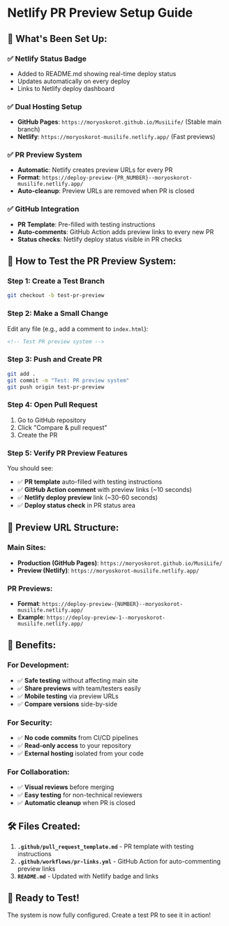 # Netlify PR Preview Setup Guide

## 🚀 **What's Been Set Up:**

### **✅ Netlify Status Badge**
- Added to README.md showing real-time deploy status
- Updates automatically on every deploy
- Links to Netlify deploy dashboard

### **✅ Dual Hosting Setup**
- **GitHub Pages**: `https://moryoskorot.github.io/MusiLife/` (Stable main branch)
- **Netlify**: `https://moryoskorot-musilife.netlify.app/` (Fast previews)

### **✅ PR Preview System**
- **Automatic**: Netlify creates preview URLs for every PR
- **Format**: `https://deploy-preview-{PR_NUMBER}--moryoskorot-musilife.netlify.app/`
- **Auto-cleanup**: Preview URLs are removed when PR is closed

### **✅ GitHub Integration**
- **PR Template**: Pre-filled with testing instructions
- **Auto-comments**: GitHub Action adds preview links to every new PR
- **Status checks**: Netlify deploy status visible in PR checks

## 🧪 **How to Test the PR Preview System:**

### **Step 1: Create a Test Branch**
```bash
git checkout -b test-pr-preview
```

### **Step 2: Make a Small Change**
Edit any file (e.g., add a comment to `index.html`):
```html
<!-- Test PR preview system -->
```

### **Step 3: Push and Create PR**
```bash
git add .
git commit -m "Test: PR preview system"
git push origin test-pr-preview
```

### **Step 4: Open Pull Request**
1. Go to GitHub repository
2. Click "Compare & pull request"
3. Create the PR

### **Step 5: Verify PR Preview Features**
You should see:
- ✅ **PR template** auto-filled with testing instructions
- ✅ **GitHub Action comment** with preview links (~10 seconds)
- ✅ **Netlify deploy preview** link (~30-60 seconds)
- ✅ **Deploy status check** in PR status area

## 🔗 **Preview URL Structure:**

### **Main Sites:**
- **Production (GitHub Pages)**: `https://moryoskorot.github.io/MusiLife/`
- **Preview (Netlify)**: `https://moryoskorot-musilife.netlify.app/`

### **PR Previews:**
- **Format**: `https://deploy-preview-{NUMBER}--moryoskorot-musilife.netlify.app/`
- **Example**: `https://deploy-preview-1--moryoskorot-musilife.netlify.app/`

## 🎯 **Benefits:**

### **For Development:**
- ✅ **Safe testing** without affecting main site
- ✅ **Share previews** with team/testers easily
- ✅ **Mobile testing** via preview URLs
- ✅ **Compare versions** side-by-side

### **For Security:**
- ✅ **No code commits** from CI/CD pipelines
- ✅ **Read-only access** to your repository
- ✅ **External hosting** isolated from your code

### **For Collaboration:**
- ✅ **Visual reviews** before merging
- ✅ **Easy testing** for non-technical reviewers
- ✅ **Automatic cleanup** when PR is closed

## 🛠️ **Files Created:**

1. **`.github/pull_request_template.md`** - PR template with testing instructions
2. **`.github/workflows/pr-links.yml`** - GitHub Action for auto-commenting preview links
3. **`README.md`** - Updated with Netlify badge and links

## 🚀 **Ready to Test!**

The system is now fully configured. Create a test PR to see it in action!
